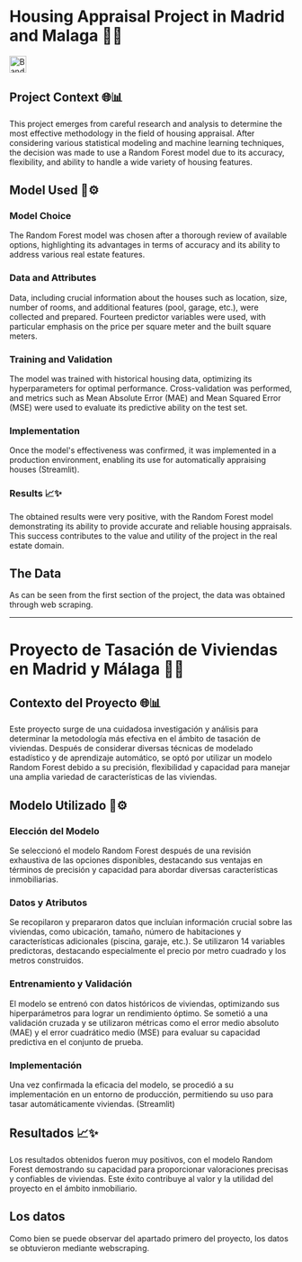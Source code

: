 # Housing Appraisal Project in Madrid and Malaga 🏡💼

<a href="https://cdn.pixabay.com/photo/2013/07/13/12/03/flag-159070_1280.png" target="_blank" rel="noopener noreferrer">
  <img src="https://cdn.pixabay.com/photo/2013/07/13/12/03/flag-159070_1280.png" height="30" alt="Bandera">
</a>

## Project Context 🌐📊

This project emerges from careful research and analysis to determine the most effective methodology in the field of housing appraisal. After considering various statistical modeling and machine learning techniques, the decision was made to use a Random Forest model due to its accuracy, flexibility, and ability to handle a wide variety of housing features.

## Model Used 🌲⚙️

### Model Choice

The Random Forest model was chosen after a thorough review of available options, highlighting its advantages in terms of accuracy and its ability to address various real estate features.

### Data and Attributes

Data, including crucial information about the houses such as location, size, number of rooms, and additional features (pool, garage, etc.), were collected and prepared. Fourteen predictor variables were used, with particular emphasis on the price per square meter and the built square meters.

### Training and Validation

The model was trained with historical housing data, optimizing its hyperparameters for optimal performance. Cross-validation was performed, and metrics such as Mean Absolute Error (MAE) and Mean Squared Error (MSE) were used to evaluate its predictive ability on the test set.

###  Implementation

Once the model's effectiveness was confirmed, it was implemented in a production environment, enabling its use for automatically appraising houses (Streamlit).

### Results 📈✨
The obtained results were very positive, with the Random Forest model demonstrating its ability to provide accurate and reliable housing appraisals. This success contributes to the value and utility of the project in the real estate domain.

## The Data

As can be seen from the first section of the project, the data was obtained through web scraping.

----------------------------------------------------------------------------------------------------------------------

# Proyecto de Tasación de Viviendas en Madrid y Málaga 🏡💼

## Contexto del Proyecto 🌐📊

Este proyecto surge de una cuidadosa investigación y análisis para determinar la metodología más efectiva en el ámbito de tasación de viviendas. Después de considerar diversas técnicas de modelado estadístico y de aprendizaje automático, se optó por utilizar un modelo Random Forest debido a su precisión, flexibilidad y capacidad para manejar una amplia variedad de características de las viviendas.

## Modelo Utilizado 🌲⚙️

### Elección del Modelo
Se seleccionó el modelo Random Forest después de una revisión exhaustiva de las opciones disponibles, destacando sus ventajas en términos de precisión y capacidad para abordar diversas características inmobiliarias.

### Datos y Atributos
Se recopilaron y prepararon datos que incluían información crucial sobre las viviendas, como ubicación, tamaño, número de habitaciones y características adicionales (piscina, garaje, etc.). Se utilizaron 14 variables predictoras, destacando especialmente el precio por metro cuadrado y los metros construidos.

### Entrenamiento y Validación
El modelo se entrenó con datos históricos de viviendas, optimizando sus hiperparámetros para lograr un rendimiento óptimo. Se sometió a una validación cruzada y se utilizaron métricas como el error medio absoluto (MAE) y el error cuadrático medio (MSE) para evaluar su capacidad predictiva en el conjunto de prueba.

### Implementación
Una vez confirmada la eficacia del modelo, se procedió a su implementación en un entorno de producción, permitiendo su uso para tasar automáticamente viviendas. (Streamlit)

## Resultados 📈✨

Los resultados obtenidos fueron muy positivos, con el modelo Random Forest demostrando su capacidad para proporcionar valoraciones precisas y confiables de viviendas. Este éxito contribuye al valor y la utilidad del proyecto en el ámbito inmobiliario.

## Los datos

Como bien se puede observar del apartado primero del proyecto, los datos se obtuvieron mediante webscraping.
